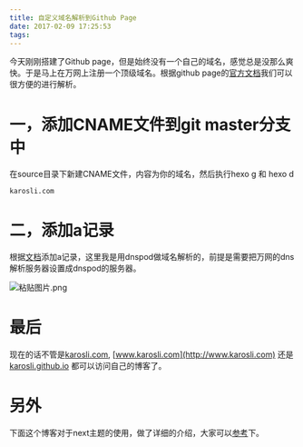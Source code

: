 ```yaml
---
title: 自定义域名解析到Github Page
date: 2017-02-09 17:25:53
tags:
---
```


今天刚刚搭建了Github page，但是始终没有一个自己的域名，感觉总是没那么爽快。于是马上在万网上注册一个顶级域名。根据github page的[官方文档](https://help.github.com/articles/using-a-custom-domain-with-github-pages/)我们可以很方便的进行解析。

# 一，添加CNAME文件到git master分支中
在source目录下新建CNAME文件，内容为你的域名，然后执行hexo g 和 hexo d
```
karosli.com
```

# 二，添加a记录
根据[文档](https://help.github.com/articles/setting-up-an-apex-domain/)添加a记录，这里我是用dnspod做域名解析的，前提是需要把万网的dns解析服务器设置成dnspod的服务器。

![粘贴图片.png](http://upload-images.jianshu.io/upload_images/1423834-8611f456892da1bf.png?imageMogr2/auto-orient/strip%7CimageView2/2/w/1240)

# 最后
现在的话不管是[karosli.com](http://karosli.com), [www.karosli.com](http://www.karosli.com) 还是 [karosli.github.io](https://karosli.github.io) 都可以访问自己的博客了。

# 另外
下面这个博客对于next主题的使用，做了详细的介绍，大家可以[参考](http://theme-next.iissnan.com/getting-started.html)下。